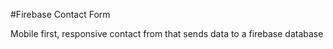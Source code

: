 #Firebase Contact Form

Mobile first, responsive contact from that sends data to a firebase database